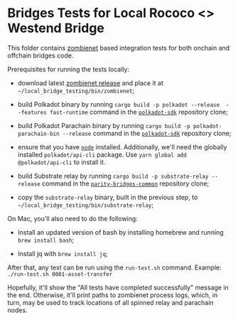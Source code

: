 # Bridges Tests for Local Rococo <> Westend Bridge

This folder contains [zombienet](https://github.com/paritytech/zombienet/) based integration tests for both
onchain and offchain bridges code.

Prerequisites for running the tests locally:

- download latest [zombienet release](https://github.com/paritytech/zombienet/releases) and place it at 
`~/local_bridge_testing/bin/zombienet`;

- build Polkadot binary by running `cargo build -p polkadot --release  --features fast-runtime` command in the
  [`polkadot-sdk`](https://github.com/paritytech/polkadot-sdk) repository clone;

- build Polkadot Parachain binary by running `cargo build -p polkadot-parachain-bin --release` command in the
  [`polkadot-sdk`](https://github.com/paritytech/polkadot-sdk) repository clone;

- ensure that you have [`node`](https://nodejs.org/en) installed. Additionally, we'll need the globally installed
  `polkadot/api-cli` package. Use `yarn global add @polkadot/api-cli` to install it.

- build Substrate relay by running `cargo build -p substrate-relay --release` command in the
  [`parity-bridges-common`](https://github.com/paritytech/parity-bridges-common) repository clone;

- copy the `substrate-relay` binary, built in the previous step, to `~/local_bridge_testing/bin/substrate-relay`;

On Mac, you'll also need to do the following:

- Install an updated version of bash by installing homebrew and running `brew install bash`;

- Install jq with `brew install jq`;

After that, any test can be run using the `run-test.sh` command.
Example: `./run-test.sh 0001-asset-transfer`

Hopefully, it'll show the
"All tests have completed successfully" message in the end. Otherwise, it'll print paths to zombienet
process logs, which, in turn, may be used to track locations of all spinned relay and parachain nodes.
